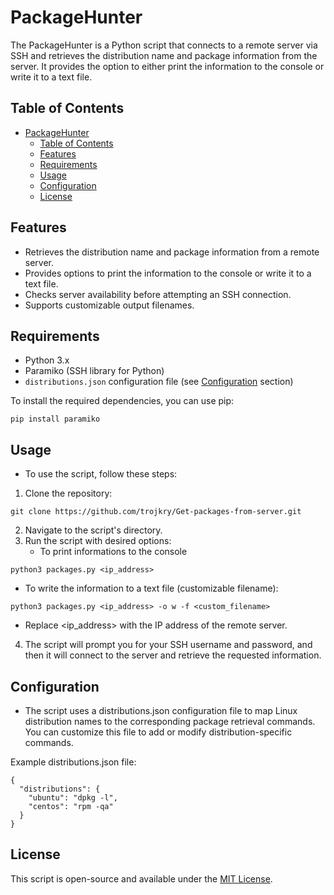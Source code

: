 # PackageHunter

The PackageHunter is a Python script that connects to a remote server via SSH and retrieves the distribution name and package information from the server. It provides the option to either print the information to the console or write it to a text file.

## Table of Contents

- [PackageHunter](#packagehunter)
  - [Table of Contents](#table-of-contents)
  - [Features](#features)
  - [Requirements](#requirements)
  - [Usage](#usage)
  - [Configuration](#configuration)
  - [License](#license)

## Features

- Retrieves the distribution name and package information from a remote server.
- Provides options to print the information to the console or write it to a text file.
- Checks server availability before attempting an SSH connection.
- Supports customizable output filenames.

## Requirements

- Python 3.x
- Paramiko (SSH library for Python)
- `distributions.json` configuration file (see [Configuration](#configuration) section)

To install the required dependencies, you can use pip:

```shell
pip install paramiko
```
## Usage

- To use the script, follow these steps:

1. Clone the repository:

```shell
git clone https://github.com/trojkry/Get-packages-from-server.git
```

2. Navigate to the script's directory.
3. Run the script with desired options:
    - To print informations to the console

```shell
python3 packages.py <ip_address>
```

- To write the information to a text file (customizable filename):

```shell
python3 packages.py <ip_address> -o w -f <custom_filename>

```
- Replace <ip_address> with the IP address of the remote server.
4. The script will prompt you for your SSH username and password, and then it will connect to the server and retrieve the requested information.

## Configuration
- The script uses a distributions.json configuration file to map Linux distribution names to the corresponding package retrieval commands. You can customize this file to add or modify distribution-specific commands.

Example distributions.json file:
```shell
{
  "distributions": {
    "ubuntu": "dpkg -l",
    "centos": "rpm -qa"
  }
}

```

## License

This script is open-source and available under the [MIT License](https://mit-license.org/).
